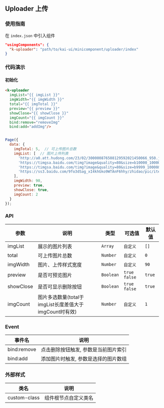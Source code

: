 ## Uploader 上传

### 使用指南
在 `index.json` 中引入组件
```json
"usingComponents": {
  "k-uploader": "path/to/kai-ui/minicomponent/uploader/index"
}
```

### 代码演示

#### 初始化

```html
<k-uploader 
  imgList="{{ imgList }}" 
  imgWidth="{{ imgWidth }}" 
  total="{{ imgTotal }}"
  preview="{{ preview }}"
  showClose="{{ showClose }}"
  imgCount="{{ imgCount }}"
  bind:remove="removeImg"
  bind:add="addImg"/>
```

```javascript

Page({
  data: {
    imgTotal: 5,  // 可上传图片总数
    imgList: [  // 图片上传列表
      'http://a0.att.hudong.com/23/02/300000876508129592021450066_950.jpg',
      'https://timgsa.baidu.com/timg?image&quality=80&size=b10000_10000&sec=1534301532&di=24ef71de1aa5a0cfd332302edaedd9d4&src=http://img4.duitang.com/uploads/item/201303/26/20130326111750_8mEnj.jpeg',
      'https://timgsa.baidu.com/timg?image&quality=80&size=b9999_10000&sec=1534312674356&di=302fedd307b810868a2c472d75cf5a60&imgtype=0&src=http%3A%2F%2Fs6.sinaimg.cn%2Fmw690%2F001oPD81zy7eKtwl69n95%26690',
      'https://ss3.baidu.com/9fo3dSag_xI4khGko9WTAnF6hhy/zhidao/pic/item/b21bb051f8198618b47f5dc149ed2e738bd4e6bf.jpg'
    ],
    imgWidth: 90,
    preview: true,
    showClose: true,
    imgCount: 2
  }
});

```

### API

| 参数 | 说明 | 类型 | 可选值 | 默认值 |
|-----------|-------------------------|-----------|-----------|-------------|
| imgList | 展示的图片列表 | `Array` | `自定义` | `[]` |
| total | 可上传图片总数 | `Number` | `自定义` | `0` |
| imgWidth | 图片、上传样式宽度 | `Number` | `自定义` | `90` |
| preview | 是否可预览图片 | `Boolean` | `true` `false` | `true` |
| showClose | 是否可显示删除按钮 | `Boolean` | `true` `false` | `true` |
| imgCount | 图片多选数量(total于imgList长度差值大于imgCount时有效) | `Number` | `自定义` | `1` |

### Event

| 事件名 | 说明 |
|-----------|-----------|
| bind:remove | 点击删除按钮触发, 参数是当前图片索引 |
| bind:add | 添加图片时触发, 参数是选择的图片数组 |

### 外部样式

| 类名 | 说明 |
|-----------|-----------|
| custom-class | 组件根节点自定义类名 |

